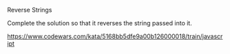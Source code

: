 Reverse Strings

Complete the solution so that it reverses the string passed into it. 

https://www.codewars.com/kata/5168bb5dfe9a00b126000018/train/javascript



